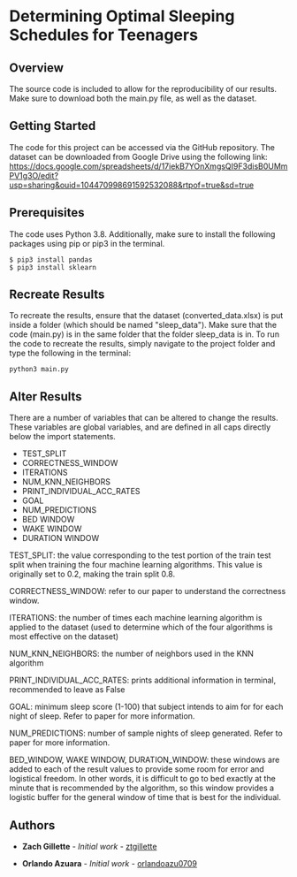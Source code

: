 # Determining Optimal Sleeping Schedules for Teenagers

## Overview

The source code is included to allow for the reproducibility of our results. Make sure to download both the main.py file, as well as the dataset. 

## Getting Started

The code for this project can be accessed via the GitHub repository. The dataset can be downloaded from Google Drive using the following link:
https://docs.google.com/spreadsheets/d/17iekB7YOnXmgsQI9F3disB0UMmPV1g3O/edit?usp=sharing&ouid=104470998691592532088&rtpof=true&sd=true

## Prerequisites 

The code uses Python 3.8. Additionally, make sure to install the following packages using pip or pip3 in the terminal.

```
$ pip3 install pandas
$ pip3 install sklearn
```

## Recreate Results
To recreate the results, ensure that the dataset (converted_data.xlsx) is put inside a folder (which should be named "sleep_data"). Make sure that the code (main.py) is in the same folder that the folder sleep_data is in. To run the code to recreate the results, simply navigate to the project folder and type the following in the terminal:

```
python3 main.py
```

## Alter Results
There are a number of variables that can be altered to change the results. These variables are global variables, and are defined in all caps directly below the import statements.

- TEST_SPLIT
- CORRECTNESS_WINDOW
- ITERATIONS
- NUM_KNN_NEIGHBORS
- PRINT_INDIVIDUAL_ACC_RATES
- GOAL
- NUM_PREDICTIONS
- BED WINDOW
- WAKE WINDOW
- DURATION WINDOW


TEST_SPLIT: the value corresponding to the test portion of the train test split when training the four machine learning algorithms. This value is originally set to 0.2, making the train split 0.8.

CORRECTNESS_WINDOW: refer to our paper to understand the correctness window.

ITERATIONS: the number of times each machine learning algorithm is applied to the dataset (used to determine which of the four algorithms is most effective on the dataset)

NUM_KNN_NEIGHBORS: the number of neighbors used in the KNN algorithm 

PRINT_INDIVIDUAL_ACC_RATES: prints additional information in terminal, recommended to leave as False

GOAL: minimum sleep score (1-100) that subject intends to aim for for each night of sleep. Refer to paper for more information.

NUM_PREDICTIONS: number of sample nights of sleep generated. Refer to paper for more information. 

BED_WINDOW, WAKE WINDOW, DURATION_WINDOW: these windows are added to each of the result values to provide some room for error and logistical freedom. In other words, it is difficult to go to bed exactly at the minute that is recommended by the algorithm, so this window provides a logistic buffer for the general window of time that is best for the individual. 

## Authors

* **Zach Gillette** - *Initial work* - [ztgillette](https://github.com/ztgillette)

* **Orlando Azuara** - *Initial work* - [orlandoazu0709](https://github.com/orlandoazu0709)
